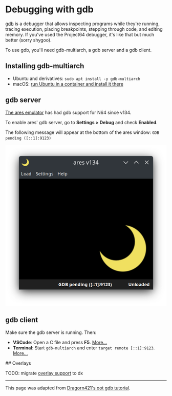 # Debugging with gdb

[gdb] is a debugger that allows inspecting programs while they're running, tracing execution, placing breakpoints, stepping through code, and editing memory. If you've used the Project64 debugger, it's like that but much better (sorry shygoo).

To use gdb, you'll need gdb-multiarch, a gdb server and a gdb client.

## Installing gdb-multiarch

- Ubuntu and derivatives: `sudo apt install -y gdb-multiarch`
- macOS: [run Ubuntu in a container and install it there](https://github.com/l2iterative/gdb0/blob/main/gdb_macOS_arm.md)

## gdb server

[The ares emulator][ares] has had gdb support for N64 since v134.

To enable ares' gdb server, go to **Settings > Debug** and check **Enabled**.

The following message will appear at the bottom of the ares window: `GDB pending ([::1]:9123)`

![](https://github.com/Dragorn421/z64-romhack-tutorials/raw/master/debugging/gdb/media/ares_gdb_pending.png)

## gdb client

Make sure the gdb server is running. Then:

- **VSCode**: Open a C file and press **F5**. [More...](https://github.com/Dragorn421/z64-romhack-tutorials/blob/master/debugging/gdb/vscode.md#running)
- **Terminal**: Start `gdb-multiarch` and enter `target remote [::1]:9123`. [More...](https://github.com/Dragorn421/z64-romhack-tutorials/blob/master/debugging/gdb/terminal.md#connect-to-the-gdb-server)

## Overlays

TODO: migrate [overlay support](https://github.com/Dragorn421/z64-romhack-tutorials/blob/master/debugging/gdb/gdb_and_z64_overlays.md) to dx

[gdb]: https://sourceware.org/gdb/
[ares]: https://ares-emu.net/

---

This page was adapted from [Dragorn421's oot gdb tutorial](https://github.com/Dragorn421/z64-romhack-tutorials/blob/master/debugging/gdb/index.md).
